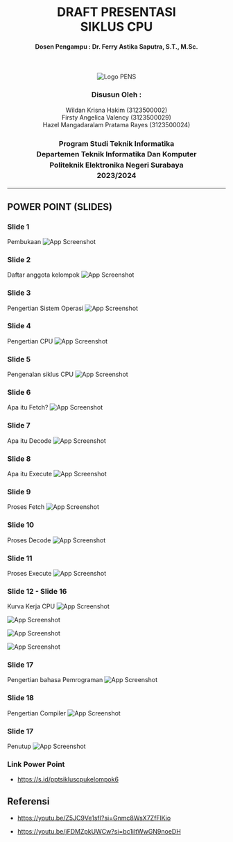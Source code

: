 <div align="center">
  <h1 style="font-weight: bold">DRAFT PRESENTASI<br>SIKLUS CPU</h1>
  <h4 style="text-align: center;">Dosen Pengampu : Dr. Ferry Astika Saputra, S.T., M.Sc.</h4>
</div>
<br />
<br />
<div align="center">
  <img src="https://upload.wikimedia.org/wikipedia/id/4/44/Logo_PENS.png" alt="Logo PENS">
  <h3 style="text-align: center;">Disusun Oleh : </h3>
  <p style="tex-align: center;">
    Wildan Krisna Hakim (3123500002)<br>
    Firsty Angelica Valency (3123500029)<br>
    Hazel Mangadaralam Pratama Rayes (3123500024)<br>
  </p>
  <h3 style="text-align: center;line-height: 1.5">Program Studi Teknik Informatika<br>Departemen Teknik Informatika Dan Komputer<br>Politeknik Elektronika Negeri Surabaya<br>2023/2024</h3>
  <hr>
</div>

## POWER POINT (SLIDES)
### Slide 1
Pembukaan
![App Screenshot](ppt/Opening.png)

### Slide 2
Daftar anggota kelompok
![App Screenshot](ppt/anggota.png)

### Slide 3
Pengertian Sistem Operasi
![App Screenshot](ppt/pengertian-sysop.png)

### Slide 4
Pengertian CPU
![App Screenshot](ppt/pengertian-cpu.png)

### Slide 5
Pengenalan siklus CPU
![App Screenshot](ppt/siklus-cpu.png)

### Slide 6
Apa itu Fetch?
![App Screenshot](ppt/fetch.png)

### Slide 7
Apa itu Decode
![App Screenshot](ppt/decode.png)

### Slide 8
Apa itu Execute
![App Screenshot](ppt/execute.png)

### Slide 9
Proses Fetch
![App Screenshot](ppt/fetch-proses.png)

### Slide 10
Proses Decode
![App Screenshot](ppt/decode-proses.png)

### Slide 11
Proses Execute
![App Screenshot](ppt/execute-proses.png)

### Slide 12 - Slide 16
Kurva Kerja CPU
![App Screenshot](ppt/kurva-1.png)

![App Screenshot](ppt/kurva-2.png)

![App Screenshot](ppt/kurva-3.png)


![App Screenshot](ppt/kurva-5.png)

### Slide 17
Pengertian bahasa Pemrograman
![App Screenshot](ppt/pengertian-bhs-program.png)

### Slide 18
Pengertian Compiler
![App Screenshot](ppt/pengertian-compiler.png)

### Slide 17
Penutup
![App Screenshot](ppt/closing.png)

### Link Power Point
- https://s.id/pptsikluscpukelompok6

## Referensi
- https://youtu.be/Z5JC9Ve1sfI?si=Gnmc8WsX7ZfFlKio

- https://youtu.be/jFDMZpkUWCw?si=bc1iltWwGN9noeDH



